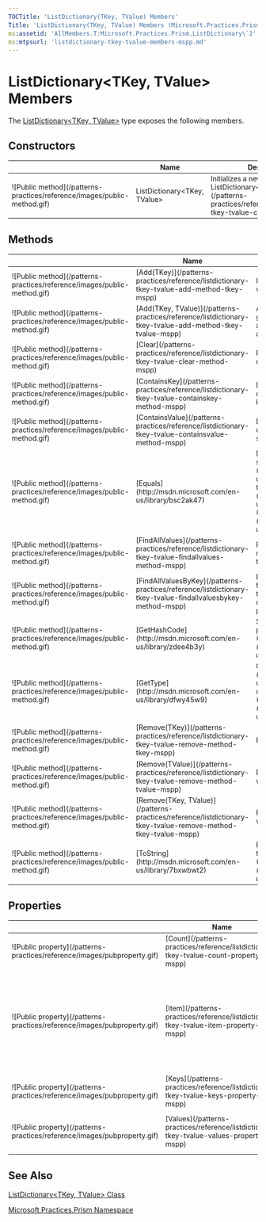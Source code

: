 ```yaml
---
TOCTitle: 'ListDictionary(TKey, TValue) Members'
Title: 'ListDictionary(TKey, TValue) Members (Microsoft.Practices.Prism)'
ms:assetid: 'AllMembers.T:Microsoft.Practices.Prism.ListDictionary\`2'
ms:mtpsurl: 'listdictionary-tkey-tvalue-members-mspp.md'
---
```



# ListDictionary&lt;TKey, TValue&gt; Members
The [ ListDictionary&lt;TKey, TValue&gt;](/patterns-practices/reference/listdictionary-tkey-tvalue-class-mspp) type exposes the following members.

## Constructors

<table>
<thead>
<tr class="header">
<th> </th>
<th>Name</th>
<th>Description</th>
</tr>
</thead>
<tbody>
<tr class="odd">
<td>![Public method](/patterns-practices/reference/images/public-method.gif)</td>
<td> ListDictionary&lt;TKey, TValue&gt;</td>
<td><div class="summary">
Initializes a new instance of the [ ListDictionary&lt;TKey, TValue&gt;](/patterns-practices/reference/listdictionary-tkey-tvalue-class-mspp) class
</div></td>
</tr>
</tbody>
</table>

## Methods

<table>
<thead>
<tr class="header">
<th> </th>
<th>Name</th>
<th>Description</th>
</tr>
</thead>
<tbody>
<tr class="odd">
<td>![Public method](/patterns-practices/reference/images/public-method.gif)</td>
<td>[Add(TKey)](/patterns-practices/reference/listdictionary-tkey-tvalue-add-method-tkey-mspp)</td>
<td><div class="summary">
If a list does not already exist, it will be created automatically.
</div></td>
</tr>
<tr class="even">
<td>![Public method](/patterns-practices/reference/images/public-method.gif)</td>
<td>[Add(TKey, TValue)](/patterns-practices/reference/listdictionary-tkey-tvalue-add-method-tkey-tvalue-mspp)</td>
<td><div class="summary">
Adds a value to a list with the given key. If a list does not already exist, it will be created automatically.
</div></td>
</tr>
<tr class="odd">
<td>![Public method](/patterns-practices/reference/images/public-method.gif)</td>
<td>[Clear](/patterns-practices/reference/listdictionary-tkey-tvalue-clear-method-mspp)</td>
<td><div class="summary">
Removes all entries in the dictionary.
</div></td>
</tr>
<tr class="even">
<td>![Public method](/patterns-practices/reference/images/public-method.gif)</td>
<td>[ContainsKey](/patterns-practices/reference/listdictionary-tkey-tvalue-containskey-method-mspp)</td>
<td><div class="summary">
Determines whether the dictionary contains the given key.
</div></td>
</tr>
<tr class="odd">
<td>![Public method](/patterns-practices/reference/images/public-method.gif)</td>
<td>[ContainsValue](/patterns-practices/reference/listdictionary-tkey-tvalue-containsvalue-method-mspp)</td>
<td><div class="summary">
Determines whether the dictionary contains the specified value.
</div></td>
</tr>
<tr class="even">
<td>![Public method](/patterns-practices/reference/images/public-method.gif)</td>
<td>[Equals](http://msdn.microsoft.com/en-us/library/bsc2ak47)</td>
<td><div class="summary">
Determines whether the specified [Object](http://msdn.microsoft.com/en-us/library/e5kfa45b) is equal to the current [Object](http://msdn.microsoft.com/en-us/library/e5kfa45b).
</div>
(Inherited from [Object](http://msdn.microsoft.com/en-us/library/e5kfa45b).)</td>
</tr>
<tr class="odd">
<td>![Public method](/patterns-practices/reference/images/public-method.gif)</td>
<td>[FindAllValues](/patterns-practices/reference/listdictionary-tkey-tvalue-findallvalues-method-mspp)</td>
<td><div class="summary">
Retrieves all the elements that match the condition defined by the specified predicate.
</div></td>
</tr>
<tr class="even">
<td>![Public method](/patterns-practices/reference/images/public-method.gif)</td>
<td>[FindAllValuesByKey](/patterns-practices/reference/listdictionary-tkey-tvalue-findallvaluesbykey-method-mspp)</td>
<td><div class="summary">
Retrieves the all the elements from the list which have a key that matches the condition defined by the specified predicate.
</div></td>
</tr>
<tr class="odd">
<td>![Public method](/patterns-practices/reference/images/public-method.gif)</td>
<td>[GetHashCode](http://msdn.microsoft.com/en-us/library/zdee4b3y)</td>
<td><div class="summary">
Serves as a hash function for a particular type.
</div>
(Inherited from [Object](http://msdn.microsoft.com/en-us/library/e5kfa45b).)</td>
</tr>
<tr class="even">
<td>![Public method](/patterns-practices/reference/images/public-method.gif)</td>
<td>[GetType](http://msdn.microsoft.com/en-us/library/dfwy45w9)</td>
<td><div class="summary">
Gets the [Type](http://msdn.microsoft.com/en-us/library/42892f65) of the current instance.
</div>
(Inherited from [Object](http://msdn.microsoft.com/en-us/library/e5kfa45b).)</td>
</tr>
<tr class="odd">
<td>![Public method](/patterns-practices/reference/images/public-method.gif)</td>
<td>[Remove(TKey)](/patterns-practices/reference/listdictionary-tkey-tvalue-remove-method-tkey-mspp)</td>
<td><div class="summary">
Removes a list by key.
</div></td>
</tr>
<tr class="even">
<td>![Public method](/patterns-practices/reference/images/public-method.gif)</td>
<td>[Remove(TValue)](/patterns-practices/reference/listdictionary-tkey-tvalue-remove-method-tvalue-mspp)</td>
<td><div class="summary">
Removes a value from all lists where it may be found.
</div></td>
</tr>
<tr class="odd">
<td>![Public method](/patterns-practices/reference/images/public-method.gif)</td>
<td>[Remove(TKey, TValue)](/patterns-practices/reference/listdictionary-tkey-tvalue-remove-method-tkey-tvalue-mspp)</td>
<td><div class="summary">
Removes a value from the list with the given key.
</div></td>
</tr>
<tr class="even">
<td>![Public method](/patterns-practices/reference/images/public-method.gif)</td>
<td>[ToString](http://msdn.microsoft.com/en-us/library/7bxwbwt2)</td>
<td><div class="summary">
Returns a string that represents the current object.
</div>
(Inherited from [Object](http://msdn.microsoft.com/en-us/library/e5kfa45b).)</td>
</tr>
</tbody>
</table>

## Properties

<table>
<thead>
<tr class="header">
<th> </th>
<th>Name</th>
<th>Description</th>
</tr>
</thead>
<tbody>
<tr class="odd">
<td>![Public property](/patterns-practices/reference/images/pubproperty.gif)</td>
<td>[Count](/patterns-practices/reference/listdictionary-tkey-tvalue-count-property-mspp)</td>
<td><div class="summary">
Gets the number of lists in the dictionary.
</div></td>
</tr>
<tr class="even">
<td>![Public property](/patterns-practices/reference/images/pubproperty.gif)</td>
<td>[Item](/patterns-practices/reference/listdictionary-tkey-tvalue-item-property-mspp)</td>
<td><div class="summary">
Gets or sets the list associated with the given key. The access always succeeds, eventually returning an empty list.
</div></td>
</tr>
<tr class="odd">
<td>![Public property](/patterns-practices/reference/images/pubproperty.gif)</td>
<td>[Keys](/patterns-practices/reference/listdictionary-tkey-tvalue-keys-property-mspp)</td>
<td><div class="summary">
Gets the list of keys in the dictionary.
</div></td>
</tr>
<tr class="even">
<td>![Public property](/patterns-practices/reference/images/pubproperty.gif)</td>
<td>[Values](/patterns-practices/reference/listdictionary-tkey-tvalue-values-property-mspp)</td>
<td><div class="summary">
Gets a shallow copy of all values in all lists.
</div></td>
</tr>
</tbody>
</table>

## See Also

[ ListDictionary&lt;TKey, TValue&gt; Class](/patterns-practices/reference/listdictionary-tkey-tvalue-class-mspp)<br/>

[Microsoft.Practices.Prism Namespace](/patterns-practices/reference/mspp-namespace)<br/>
